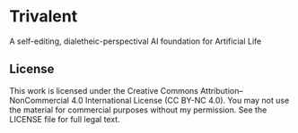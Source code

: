 # Trivalent
A self-editing, dialetheic-perspectival AI foundation for Artificial Life

## License
This work is licensed under the Creative Commons Attribution–NonCommercial 4.0 International License (CC BY-NC 4.0).
You may not use the material for commercial purposes without my permission.
See the LICENSE file for full legal text.
